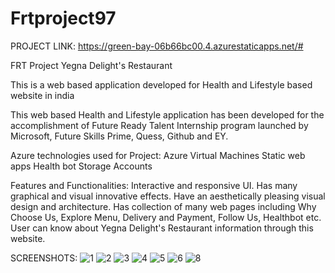 # Frtproject97

PROJECT LINK: https://green-bay-06b66bc00.4.azurestaticapps.net/#

FRT Project
Yegna Delight's Restaurant

This is a web based application developed for Health and Lifestyle based website in india

This web based Health and Lifestyle application has been developed for the accomplishment of Future Ready Talent Internship program launched by Microsoft, Future Skills Prime, Quess, Github and EY. 

Azure technologies used for Project: Azure Virtual Machines Static web apps Health bot Storage Accounts

Features and Functionalities: Interactive and responsive UI. Has many graphical and visual innovative effects. Have an aesthetically pleasing visual design and architecture. Has collection of many web pages including Why Choose Us, Explore Menu, Delivery and Payment, Follow Us, Healthbot etc. User can know about Yegna Delight's Restaurant information through this website.

SCREENSHOTS:
![1](https://github.com/sandeep2897/Frtproject97/assets/149227470/4350d655-b7b4-4e40-ab16-565bd8b4267f)
![2](https://github.com/sandeep2897/Frtproject97/assets/149227470/f9982f20-5778-4ed2-8b6a-b308dc81c71e)
![3](https://github.com/sandeep2897/Frtproject97/assets/149227470/0cacbf15-9652-4c15-9353-2fdefa36f08f)
![4](https://github.com/sandeep2897/Frtproject97/assets/149227470/fa575959-624a-436e-b810-42ea4cac5153)
![5](https://github.com/sandeep2897/Frtproject97/assets/149227470/ff9f3891-b362-47f9-b00e-d93a85257d18)
![6](https://github.com/sandeep2897/Frtproject97/assets/149227470/4c6e12f7-3e93-41bc-bea8-fc81d60af1e5)
![8](https://github.com/sandeep2897/Frtproject97/assets/149227470/d5eabbbb-6239-4559-ac7e-7cb7bf8158ef)

